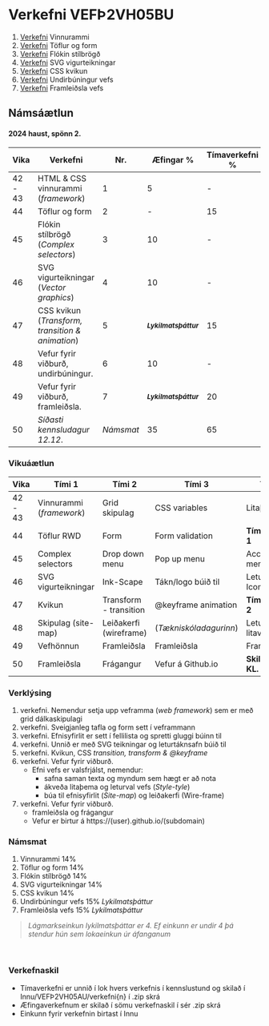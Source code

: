 #  Verkefni VEFÞ2VH05BU

1. [Verkefni](Verkefni-1/) Vinnurammi 
2. [Verkefni](Verkefni-2/) Töflur og form
3. [Verkefni](Verkefni-3/) Flókin stílbrögð
4. [Verkefni](Verkefni-4/) SVG vigurteikningar
5. [Verkefni](Verkefni-5/) CSS kvikun
6. [Verkefni](Verkefni-6/) Undirbúningur vefs
7. [Verkefni](Verkefni-7/) Framleiðsla vefs

## Námsáætlun

#### 2024 haust, spönn 2.

| Vika  | Verkefni  | Nr. | Æfingar % | Tímaverkefni % |
|---|---|---|---|---|
| 42 - 43  | HTML & CSS vinnurammi (_framework_)  | 1 | 5 | - |
| 44  | Töflur og form  | 2 | - | 15 |
| 45  | Flókin stílbrögð (_Complex selectors_) | 3 | 10 | - |
| 46  | SVG vigurteikningar (_Vector graphics_) | 4 | 10 | - |
| 47  | CSS kvikun (_Transform, transition & animation_) | 5 |  <sub> **_Lykilmatsþáttur_** </sub>  | 15 |
| 48  | Vefur fyrir viðburð, undirbúningur. | 6 | 10 | -  |
| 49 | Vefur fyrir viðburð, framleiðsla. | 7 | <sub> **_Lykilmatsþáttur_** </sub>  | 20  |
| 50 | _Síðasti kennsludagur 12.12_. | _Námsmat_  | 35 | 65  |

### Vikuáætlun

| Vika | Tími 1  | Tími 2 | Tími 3 | Tími 4 | 
| --- | --- | --- | --- | --- | 
| 42 - 43 | Vinnurammi (_framework_) | Grid skipulag | CSS variables | Litaþema | 
| 44 | Töflur RWD | Form | Form validation | **Tímaverkefni 1** | 
| 45 | Complex selectors | Drop down menu | Pop up menu | Accordion menu |  
| 46 | SVG vigurteikningar | Ink-Scape | Tákn/logo búið til | Leturtákn - Icomoon | 
| 47 | Kvikun | Transform - transition | @keyframe animation | **Tímaverkefni 2** |
| 48 | Skipulag (site-map) | Leiðakerfi (wireframe) | (_Tækniskóladagurinn_) | Letur- og litaval |
| 49 | Vefhönnun | Framleiðsla | Framleiðsla |  Framleiðsla |  
| 50 | Framleiðsla | Frágangur | Vefur á Github.io | **Skil 12/12 KL. 23:59** |

### Verklýsing

1. verkefni. Nemendur setja upp veframma (_web framework_) sem er með grid dálkaskipulagi
1. verkefni. Sveigjanleg tafla og form sett í veframmann
1. verkefni. Efnisyfirlit er sett í fellilista og spretti gluggi búinn til 
1. verkefni. Unnið er með SVG teikningar og leturtáknsafn búið til 
1. verkefni. Kvikun, CSS _transition, transform & @keyframe_ 
1. verkefni. Vefur fyrir viðburð. 
   * Efni vefs er valsfrjálst, nemendur:
      * safna saman texta og myndum sem hægt er að nota
      * ákveða litaþema og leturval vefs (_Style-tyle_)
      * búa til efnisyfirlit (_Site-map_) og leiðakerfi (Wire-frame)
1. verkefni. Vefur fyrir viðburð. 
      * framleiðsla og frágangur
      * Vefur er birtur á https://(user).github.io/(subdomain)

 ### Námsmat

1. Vinnurammi 14%
2. Töflur og form 14%
3. Flókin stílbrögð 14%
4. SVG vigurteikningar 14%
5. CSS kvikun 14%
6. Undirbúningur vefs 15% _Lykilmatsþáttur_
7. Framleiðsla vefs 15% _Lykilmatsþáttur_

> _Lágmarkseinkun lykilmatsþáttar er 4. Ef einkunn er undir 4 þá stendur hún sem lokaeinkun úr áfanganum_

<p>&nbsp;</p>

### Verkefnaskil 

-  Tímaverkefni er unnið í lok hvers verkefnis í kennslustund og skilað í Innu/VEFÞ2VH05AU/verkefni{n} í .zip skrá
-  Æfingaverkefnum er skilað í sömu verkefnaskil í sér .zip skrá
-  Einkunn fyrir verkefnin birtast í Innu
   
